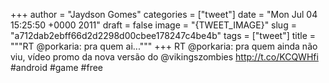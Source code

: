 
+++
author = "Jaydson Gomes"
categories = ["tweet"]
date = "Mon Jul 04 15:25:50 +0000 2011"
draft = false
image = "{TWEET_IMAGE}"
slug = "a712dab2ebff66d2d2298d00cbee178247c4be4b"
tags = ["tweet"]
title = """RT @porkaria: pra quem ai..."""
+++
RT @porkaria: pra quem ainda não viu, vídeo promo da nova versão do @vikingszombies http://t.co/KCQWHfi #android #game #free
